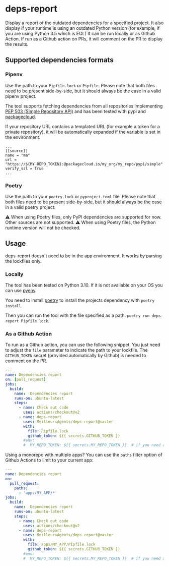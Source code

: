 # deps-report

Display a report of the outdated dependencies for a specified project. It also display if your runtime is using an outdated Python version (for example, if you are using Python 3.5 which is EOL)
It can be run locally or as Github Action.
If run as a Github action on PRs, it will comment on the PR to display the results.

## Supported dependencies formats

### Pipenv

Use the path to your `Pipfile.lock` or `Pipfile`. Please note that both files need to be present side-by-side, but it should always be the case in a valid pipenv project.

The tool supports fetching dependencies from all repositories implementing [PEP 503 (Simple Repository API)](https://www.python.org/dev/peps/pep-0503/) and has been tested with pypi and [packagecloud](https://packagecloud.io/).

If your repository URL contains a templated URL (for example a token for a private repository), it will be automatically expanded if the variable is set in the environment:
```
...
[[source]]
name = "ma"
url = "https://${MY_REPO_TOKEN}:@packagecloud.io/my_org/my_repo/pypi/simple"
verify_ssl = true
...
```

### Poetry

Use the path to your `poetry.lock` or `pyproject.toml` file. Please note that both files need to be present side-by-side, but it should always be the case in a valid poetry project.

⚠️ When using Poetry files, only PyPI dependencies are supported for now. Other sources are not supported.
⚠️ When using Poetry files, the Python runtime version will not be checked.

## Usage

deps-report doesn't need to be in the app environment. It works by parsing the lockfiles only.

### Locally

The tool has been tested on Python 3.10. If it is not available on your OS you can use [pyenv](https://github.com/pyenv/pyenv).

You need to install [poetry](https://python-poetry.org/) to install the projects dependency with `poetry install`.

Then you can run the tool with the file specified as a path:
`poetry run deps-report Pipfile.lock`.

### As a Github Action

To run as a Github action, you can use the following snippet.
You just need to adjust the `file` parameter to indicate the path to your lockfile.
The `GITHUB_TOKEN` secret (provided automatically by Github) is needed to comment on the PR.
```yaml
---
name: Dependencies report
on: [pull_request]
jobs:
  build:
    name:  Dependencies report
    runs-on: ubuntu-latest
    steps:
      - name: Check out code
        uses: actions/checkout@v2
      - name: deps-report
        uses: MeilleursAgents/deps-report@master
        with:
          file: Pipfile.lock
          github_token: ${{ secrets.GITHUB_TOKEN }}
        #env:
        #  MY_REPO_TOKEN: ${{ secrets.MY_REPO_TOKEN }}  # if you need a token for a private repository
```

Using a monorepo with multiple apps? You can use the `paths` filter option of Github Actions to limit to your current app:
```yaml
---
name: Dependencies report
on:
  pull_request:
    paths:
      - 'apps/MY_APP/*'
jobs:
  build:
    name:  Dependencies report
    runs-on: ubuntu-latest
    steps:
      - name: Check out code
        uses: actions/checkout@v2
      - name: deps-report
        uses: MeilleursAgents/deps-report@master
        with:
          file: apps/MY_APP/Pipfile.lock
          github_token: ${{ secrets.GITHUB_TOKEN }}
        #env:
        #  MY_REPO_TOKEN: ${{ secrets.MY_REPO_TOKEN }}  # if you need a token for a private repository
```
